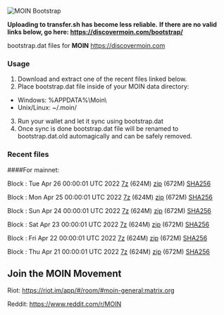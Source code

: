 ![MOIN Bootstrap](https://i.imgur.com/KjM1jMp.jpg)

**Uploading to transfer.sh has become less reliable.**
**If there are no valid links below, go here: https://discovermoin.com/bootstrap/**

bootstrap.dat files for **MOIN** https://discovermoin.com

### Usage

1. Download and extract one of the recent files linked below.
2. Place bootstrap.dat file inside of your MOIN data directory:
 - Windows: %APPDATA%\Moin\
 - Unix/Linux: ~/.moin/
3. Run your wallet and let it sync using bootstrap.dat
4. Once sync is done bootstrap.dat file will be renamed to bootstrap.dat.old automagically and can be safely removed.


### Recent files

####For mainnet:

Block : Tue Apr 26 00:00:01 UTC 2022 [7z](https://transfer.sh/pdUGcL/bootstrap.dat.20220426.7z) (624M) [zip](https://transfer.sh/pSFOl5/bootstrap.dat.20220426.zip) (672M) [SHA256](https://transfer.sh/0ws0WM/sha256.txt)

Block : Mon Apr 25 00:00:01 UTC 2022 [7z](https://transfer.sh/YO5Lm8/bootstrap.dat.20220425.7z) (624M) [zip](https://transfer.sh/8tsWCH/bootstrap.dat.20220425.zip) (672M) [SHA256](https://transfer.sh/wJc20W/sha256.txt)

Block : Sun Apr 24 00:00:01 UTC 2022 [7z](https://transfer.sh/EegBUH/bootstrap.dat.20220424.7z) (624M) [zip](https://transfer.sh/1BsDen/bootstrap.dat.20220424.zip) (672M) [SHA256](https://transfer.sh/v16660/sha256.txt)

Block : Sat Apr 23 00:00:01 UTC 2022 [7z](https://transfer.sh/3vG4Bk/bootstrap.dat.20220423.7z) (624M) [zip](https://transfer.sh/FzJr6P/bootstrap.dat.20220423.zip) (672M) [SHA256](https://transfer.sh/Q2fp33/sha256.txt)

Block : Fri Apr 22 00:00:01 UTC 2022 [7z](https://transfer.sh/DXX9kf/bootstrap.dat.20220422.7z) (624M) [zip](https://transfer.sh/aF8SkI/bootstrap.dat.20220422.zip) (672M) [SHA256](https://transfer.sh/LYncmk/sha256.txt)

Block : Thu Apr 21 00:00:01 UTC 2022 [7z](https://transfer.sh/I3w3MX/bootstrap.dat.20220421.7z) (624M) [zip](https://transfer.sh/T9qJyO/bootstrap.dat.20220421.zip) (672M) [SHA256](https://transfer.sh/uM6UIM/sha256.txt)

## Join the MOIN Movement

Riot: https://riot.im/app/#/room/#moin-general:matrix.org

Reddit: https://www.reddit.com/r/MOIN
